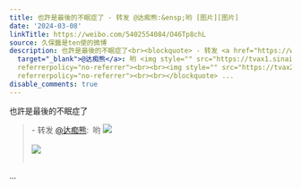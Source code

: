 ```yaml
---
title: 也許是最後的不眠症了 - 转发 @达痴熊:&ensp;哟 [图片][图片]
date: '2024-03-08'
linkTitle: https://weibo.com/5402554084/O46Tp8chL
source: 久保醬是ten使的微博
description: 也許是最後的不眠症了<br><blockquote> - 转发 <a href="https://weibo.com/1279298592"
  target="_blank">@达痴熊</a>: 哟 <img style="" src="https://tvax1.sinaimg.cn/large/4c408c20gy1hnjrqiqopcj21hc0u0gx1.jpg"
  referrerpolicy="no-referrer"><br><br><img style="" src="https://tvax2.sinaimg.cn/large/4c408c20gy1hnjrqn39nrj21hc0u0e11.jpg"
  referrerpolicy="no-referrer"><br><br></blockquote> ...
disable_comments: true
---
```

也許是最後的不眠症了<br><blockquote> - 转发 <a href="https://weibo.com/1279298592" target="_blank">@达痴熊</a>: 哟 <img style="" src="https://tvax1.sinaimg.cn/large/4c408c20gy1hnjrqiqopcj21hc0u0gx1.jpg" referrerpolicy="no-referrer"><br><br><img style="" src="https://tvax2.sinaimg.cn/large/4c408c20gy1hnjrqn39nrj21hc0u0e11.jpg" referrerpolicy="no-referrer"><br><br></blockquote> ...